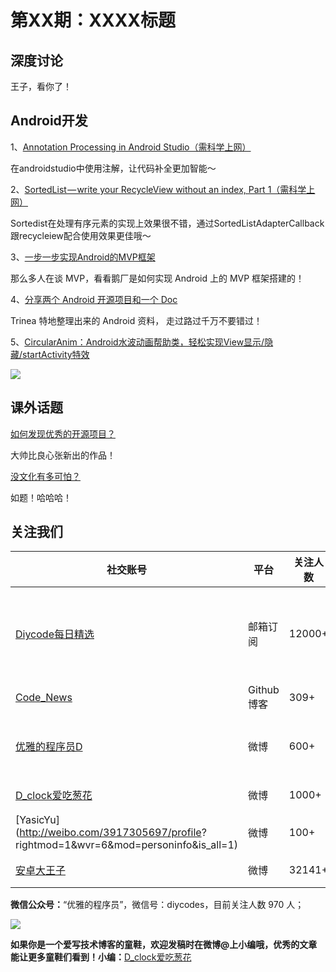 # 第XX期：XXXX标题

## 深度讨论

[]()

王子，看你了！

## Android开发

1、[Annotation Processing in Android Studio（需科学上网）](https://medium.com/@aitorvs/annotation-processing-in-android-studio-7042ccb83024#.rjd50n8cc)

在androidstudio中使用注解，让代码补全更加智能～

2、[SortedList — write your RecycleView without an index, Part 1（需科学上网）](https://medium.com/@jszczygiel/sortedlist-write-your-recycleview-without-an-index-c00ca92c0ca6#.elm3j5tiq)

Sortedist在处理有序元素的实现上效果很不错，通过SortedListAdapterCallback跟recycleiew配合使用效果更佳哦～

3、[一步一步实现Android的MVP框架](http://mp.weixin.qq.com/s?__biz=MzA3NTYzODYzMg==&mid=2653577546&idx=1&sn=e10be159645a3aa8f6d6f209420fb412&scene=1&srcid=07289Nbf5unjDpiRXxvw1G90#wechat_redirect)

那么多人在谈 MVP，看看鹅厂是如何实现 Android 上的 MVP 框架搭建的！

4、[分享两个 Android 开源项目和一个 Doc](http://mp.weixin.qq.com/s?__biz=MzAxNjI3MDkzOQ==&mid=2654472607&idx=1&sn=7676b1993b326183a2b4d135c6ddce00&scene=0#wechat_redirect)

Trinea 特地整理出来的 Android 资料， 走过路过千万不要错过！

5、[CircularAnim：Android水波动画帮助类，轻松实现View显示/隐藏/startActivity特效](https://github.com/XunMengWinter/CircularAnim)

![](https://camo.githubusercontent.com/895f0065aa1d9c993569619853c81180c5d2658e/68747470733a2f2f6431337961637572716a676172612e636c6f756466726f6e742e6e65742f75736572732f36323331392f73637265656e73686f74732f313934353539332f73686f742e676966)

## 课外话题

[如何发现优秀的开源项目？](https://zhuanlan.zhihu.com/p/21773544)

大帅比良心张新出的作品！

[没文化有多可怕？](https://www.zhihu.com/question/26192324)

如题！哈哈哈！

## 关注我们

| 社交账号  |  平台  | 关注人数 | 说明 |
| -------- | -------- | -------- | -------- |
| [Diycode每日精选](http://list.qq.com/cgi-bin/qf_invite?id=d469993d2c888e971c0fbb2309c4d84256968386b126b967)|   邮箱订阅  | 12000+ | 每日分享一次Android、iOS、Swfit技术干货  |
| [Code_News](https://github.com/DiyCodes/code_news) |    Github博客  |309+ | 每日邮件推送列表  |
| [优雅的程序员D](http://weibo.com/u/5891258264) |   微博  | 600+ | 官方微博，每日分享开源信息  |
| [D_clock爱吃葱花](http://weibo.com/u/2480694892)  |   微博  | 1000+ | 日报发起人  |
|[YasicYu](http://weibo.com/3917305697/profile? rightmod=1&wvr=6&mod=personinfo&is_all=1)  |   微博  | 100+ | 日报发起人  |
|[安卓大王子](http://weibo.com/apkbus/)   |   微博  | 32141+ | 日报发起人  |



**微信公众号：**“优雅的程序员”，微信号：diycodes，目前关注人数 970 人；

![](http://upload-images.jianshu.io/upload_images/1846413-b42abfa70f909099.jpg?imageMogr2/auto-orient/strip%7CimageView2/2/w/1240)

**如果你是一个爱写技术博客的童鞋，欢迎发稿时在微博@上小编哦，优秀的文章能让更多童鞋们看到！小编：**[D_clock爱吃葱花](http://weibo.com/2480694892/profile?rightmod=1&wvr=6&mod=personinfo&is_all=1)
